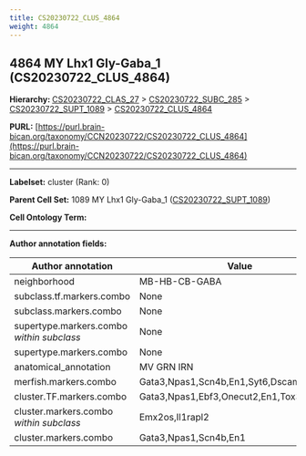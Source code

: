```yaml
---
title: CS20230722_CLUS_4864
weight: 4864
---
```

## 4864 MY Lhx1 Gly-Gaba_1 (CS20230722_CLUS_4864)
<b>Hierarchy: </b>
[CS20230722_CLAS_27](../CS20230722_CLAS_27) >
[CS20230722_SUBC_285](../CS20230722_SUBC_285) >
[CS20230722_SUPT_1089](../CS20230722_SUPT_1089) >
[CS20230722_CLUS_4864](../CS20230722_CLUS_4864)

**PURL:** [https://purl.brain-bican.org/taxonomy/CCN20230722/CS20230722_CLUS_4864](https://purl.brain-bican.org/taxonomy/CCN20230722/CS20230722_CLUS_4864)

---


**Labelset:** cluster (Rank: 0)

**Parent Cell Set:** 1089 MY Lhx1 Gly-Gaba_1 ([CS20230722_SUPT_1089](../CS20230722_SUPT_1089))



**Cell Ontology Term:** 

[MARKER GENES.]: #


---

[TRANSFERRED ANNOTATIONS.]: #


[AUTHOR ANNOTATION FIELDS.]: #


**Author annotation fields:**

| Author annotation | Value |
|-------------------|-------|
|neighborhood|MB-HB-CB-GABA|
|subclass.tf.markers.combo|None|
|subclass.markers.combo|None|
|supertype.markers.combo _within subclass_|None|
|supertype.markers.combo|None|
|anatomical_annotation|MV GRN IRN|
|merfish.markers.combo|Gata3,Npas1,Scn4b,En1,Syt6,Dscaml1,Chrm2|
|cluster.TF.markers.combo|Gata3,Npas1,Ebf3,Onecut2,En1,Tox3|
|cluster.markers.combo _within subclass_|Emx2os,Il1rapl2|
|cluster.markers.combo|Gata3,Npas1,Scn4b,En1|
